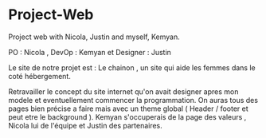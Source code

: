 # Project-Web
Project web with Nicola, Justin and myself, Kemyan.

PO : Nicola , DevOp : Kemyan et Designer : Justin

Le site de notre projet est : Le chainon , un site qui aide les femmes dans le coté hébergement.

Retravailler le concept du site internet qu'on avait designer apres mon modele et eventuellement commencer la programmation.
On auras tous des pages bien précise a faire mais avec un theme global ( Header / footer et peut etre le background ).
Kemyan s'occuperais de la page des valeurs , Nicola lui de l'équipe et Justin des partenaires.
